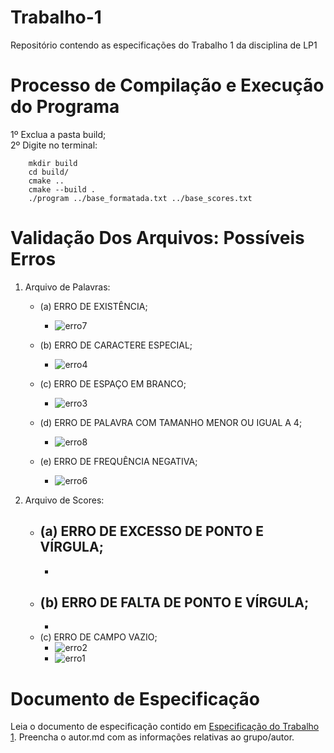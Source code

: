 # Trabalho-1
Repositório contendo as especificações do Trabalho 1 da disciplina de LP1
# Processo de Compilação e Execução do Programa
1º Exclua a pasta build; <br />
2º Digite no terminal: <br />
```
    mkdir build
    cd build/ 
    cmake ..
    cmake --build .
    ./program ../base_formatada.txt ../base_scores.txt
```
# Validação Dos Arquivos: Possíveis Erros

1. Arquivo de Palavras:
    - (a) ERRO DE EXISTÊNCIA;
        - ![erro7](https://user-images.githubusercontent.com/82531511/165169587-4716169f-6c34-42ca-994b-30ef84ba4e72.jpeg)

    - (b) ERRO DE CARACTERE ESPECIAL;
        - ![erro4](https://user-images.githubusercontent.com/82531511/165169521-40e9aa40-c39d-4d5f-983d-4dcfed3ee9ad.jpeg)

    - (c) ERRO DE ESPAÇO EM BRANCO;
        - ![erro3](https://user-images.githubusercontent.com/82531511/165169500-3a6e1d85-8c78-4fea-92a2-2001242befaf.jpeg)

    - (d) ERRO DE PALAVRA COM TAMANHO MENOR OU IGUAL A 4;
        - ![erro8](https://user-images.githubusercontent.com/82531511/165169603-b6086557-c573-4507-bdff-b82436223fec.jpeg)

    - (e) ERRO DE FREQUÊNCIA NEGATIVA;
        - ![erro6](https://user-images.githubusercontent.com/82531511/165169564-f3a13eed-8bc0-4883-85d2-e176df4e1b0c.jpeg)

2. Arquivo de Scores:  
    - (a) ERRO DE EXCESSO DE PONTO E VÍRGULA;
        - 
        - 
    - (b) ERRO DE FALTA DE PONTO E VÍRGULA;
        - 
        - 
    - (c) ERRO DE CAMPO VAZIO;
        - ![erro2](https://user-images.githubusercontent.com/82531511/165180965-6419217e-aa25-430c-978c-6d55b260b72a.jpeg)
        - ![erro1](https://user-images.githubusercontent.com/82531511/165169404-af0261fc-3a9d-4415-99b3-458119852ad2.jpeg)



# Documento de Especificação

Leia o documento de especificação contido em [Especificação do Trabalho 1](https://docs.google.com/document/d/1aa51VNLQ_jpZaEuGkMz2KE8feAkE48-TENZ9eqn48nk/edit?usp=sharing). Preencha o autor.md com as informações relativas ao grupo/autor.
